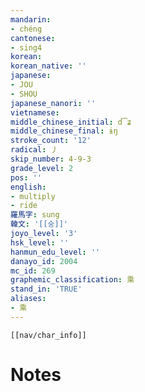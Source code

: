 ```yaml
---
mandarin:
- chéng
cantonese:
- sing4
korean:
korean_native: ''
japanese:
- JOU
- SHOU
japanese_nanori: ''
vietnamese:
middle_chinese_initial: d͡ʑ
middle_chinese_final: ɨŋ
stroke_count: '12'
radical: 丿
skip_number: 4-9-3
grade_level: 2
pos: ''
english:
- multiply
- ride
羅馬字: sung
韓文: '[[숭]]'
joyo_level: '3'
hsk_level: ''
hanmun_edu_level: ''
danayo_id: 2004
mc_id: 269
graphemic_classification: 乘
stand_in: 'TRUE'
aliases:
- 乘
---
```

```meta-bind-embed
[[nav/char_info]]
```

# Notes

